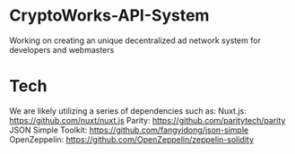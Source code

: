 # CryptoWorks-API-System
Working on creating an unique decentralized ad network system for developers and webmasters

# Tech
We are likely utilizing a series of dependencies such as: 
Nuxt.js: https://github.com/nuxt/nuxt.js
Parity: https://github.com/paritytech/parity
JSON Simple Toolkit: https://github.com/fangyidong/json-simple
OpenZeppelin: https://github.com/OpenZeppelin/zeppelin-solidity
